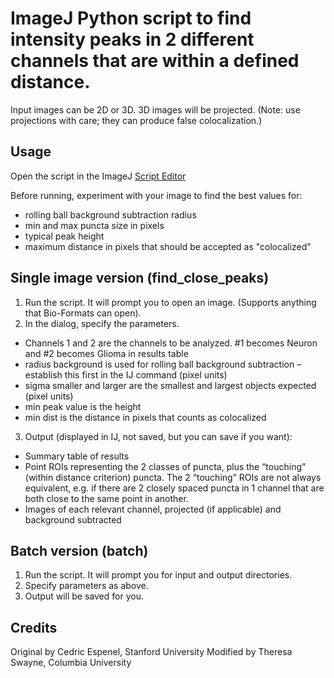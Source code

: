  ImageJ Python script to find intensity peaks in 2 different channels that are within a defined distance.  
==================================

Input images can be 2D or 3D. 
3D images will be projected. (Note: use projections with care; they can produce false colocalization.)

## Usage

Open the script in the ImageJ [Script Editor](https://imagej.net/Scripting)

Before running, experiment with your image to find the best values for:
- rolling ball background subtraction radius
- min and max puncta size in pixels
- typical peak height
- maximum distance in pixels that should be accepted as "colocalized"

## Single image version (find_close_peaks)

1. Run the script. It will prompt you to open an image. (Supports anything that Bio-Formats can open).
2. In the dialog, specify the parameters.
- Channels 1 and 2 are the channels to be analyzed. #1 becomes Neuron and #2 becomes Glioma in results table 
- radius background is used for rolling ball background subtraction – establish this first in the IJ command (pixel units) 
- sigma smaller and larger are the smallest and largest objects expected (pixel units) 
- min peak value is the height  
- min dist is the distance in pixels that counts as colocalized 
3. Output (displayed in IJ, not saved, but you can save if you want): 
- Summary table of results  
- Point ROIs representing the 2 classes of puncta, plus the “touching” (within distance criterion) puncta. The 2 “touching” ROIs are not always equivalent, e.g. if there are 2 closely spaced puncta in 1 channel that are both close to the same point in another. 
- Images of each relevant channel, projected (if applicable) and background subtracted

## Batch version (batch)
1. Run the script. It will prompt you for input and output directories.
2. Specify parameters as above.
3. Output will be saved for you.

## Credits

Original by Cedric Espenel, Stanford University
Modified by Theresa Swayne, Columbia University
